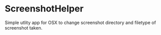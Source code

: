 # ScreenshotHelper
Simple utlity app for OSX to change screenshot directory and filetype of screenshot taken.

